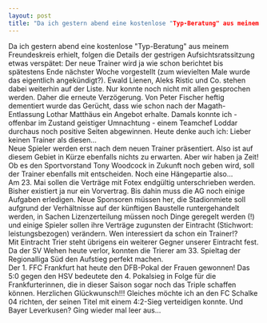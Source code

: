 ```yaml
---
layout: post
title: "Da ich gestern abend eine kostenlose "Typ-Beratung" aus meinem Freundeskreis erhielt, folgen die Details der gestrigen Aufsichtsratssitzung etwas verspätet: Der neue Trainer wird ja wie schon berichtet bis spätestens Ende nächster Woche vorgestellt (zum wievielten Male wurde das eigentlich angekündigt?)."
---
```


Da ich gestern abend eine kostenlose "Typ-Beratung" aus meinem Freundeskreis erhielt, folgen die Details der gestrigen Aufsichtsratssitzung etwas verspätet: Der neue Trainer wird ja wie schon berichtet bis spätestens Ende nächster Woche vorgestellt (zum wievielten Male wurde das eigentlich angekündigt?). Ewald Lienen, Aleks Ristic und Co. stehen dabei weiterhin auf der Liste. Nur konnte noch nicht mit allen gesprochen werden. Daher die erneute Verzögerung. Von Peter Fischer heftig dementiert wurde das Gerücht, dass wie schon nach der Magath\-Entlassung Lothar Matthäus ein Angebot erhalte. Damals konnte ich - offenbar im Zustand geistiger Umnachtung - einem Teamchef Loddar durchaus noch positive Seiten abgewinnen. Heute denke auch ich: Lieber keinen Trainer als diesen...  
Neue Spieler werden erst nach dem neuen Trainer präsentiert. Also ist auf diesem Gebiet in Kürze ebenfalls nichts zu erwarten. Aber wir haben ja Zeit! Ob es den Sportvorstand Tony Woodcock in Zukunft noch geben wird, soll der Trainer ebenfalls mit entscheiden. Noch eine Hängepartie also...  
Am 23. Mai sollen die Verträge mit Fotex endgültig unterschrieben werden. Bisher existiert ja nur ein Vorvertrag. Bis dahin muss die AG noch einige Aufgaben erledigen. Neue Sponsoren müssen her, die Stadionmiete soll aufgrund der Verhältnisse auf der künftigen Baustelle runtergehandelt werden, in Sachen Lizenzerteilung müssen noch Dinge geregelt werden (!) und einige Spieler sollen ihre Verträge zugunsten der Eintracht (Stichwort: leistungsbezogen) verändern. Wen interessiert da schon ein Trainer!?  
Mit Eintracht Trier steht übrigens ein weiterer Gegner unserer Eintracht fest. Da der SV Wehen heute verlor, konnten die Trierer am 33. Spieltag der Regionalliga Süd den Aufstieg perfekt machen.  
Der 1. FFC Frankfurt hat heute den DFB-Pokal der Frauen gewonnen! Das 5:0 gegen den HSV bedeutete den 4. Pokalsieg in Folge für die Frankfurterinnen, die in dieser Saison sogar noch das Triple schaffen können. Herzlichen Glückwunsch!!! Gleiches möchte ich an den FC Schalke 04 richten, der seinen Titel mit einem 4:2-Sieg verteidigen konnte. Und Bayer Leverkusen? Ging wieder mal leer aus...
